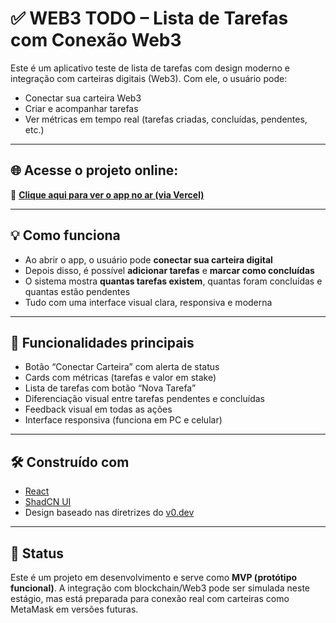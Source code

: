 # ✅ WEB3 TODO – Lista de Tarefas com Conexão Web3

Este é um aplicativo teste de lista de tarefas com design moderno e integração com carteiras digitais (Web3). Com ele, o usuário pode:

- Conectar sua carteira Web3
- Criar e acompanhar tarefas
- Ver métricas em tempo real (tarefas criadas, concluídas, pendentes, etc.)

---

## 🌐 Acesse o projeto online:

🔗 **[Clique aqui para ver o app no ar (via Vercel)](https://vercel.com/mathandrey1997-1967s-projects/v0-todo-list-web-app)**

---

## 💡 Como funciona

- Ao abrir o app, o usuário pode **conectar sua carteira digital**
- Depois disso, é possível **adicionar tarefas** e **marcar como concluídas**
- O sistema mostra **quantas tarefas existem**, quantas foram concluídas e quantas estão pendentes
- Tudo com uma interface visual clara, responsiva e moderna

---

## 🧱 Funcionalidades principais

- Botão “Conectar Carteira” com alerta de status
- Cards com métricas (tarefas e valor em stake)
- Lista de tarefas com botão “Nova Tarefa”
- Diferenciação visual entre tarefas pendentes e concluídas
- Feedback visual em todas as ações
- Interface responsiva (funciona em PC e celular)

---

## 🛠️ Construído com

- [React](https://reactjs.org/)
- [ShadCN UI](https://ui.shadcn.dev/)
- Design baseado nas diretrizes do [v0.dev](https://v0.dev/)

---

## 🧪 Status

Este é um projeto em desenvolvimento e serve como **MVP (protótipo funcional)**. A integração com blockchain/Web3 pode ser simulada neste estágio, mas está preparada para conexão real com carteiras como MetaMask em versões futuras.


